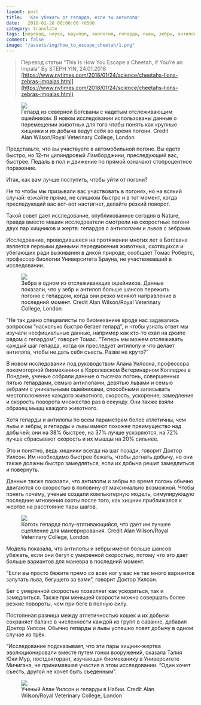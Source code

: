 ```yaml
---
layout: post
title:  'Как убежать от гепарда, если ты антилопа'
date:   2018-01-28 00:00:00 +0500
category: translate
tags: [перевод, наука, научпоп, зоология, гепарды, львы, зебры, антилопы, импалы, STEPH YIN]
comment: false
image: "/assets/img/how_to_escape_cheetah/1.png"
---
```

>Перевод статьи “This Is How You Escape a Cheetah, if You’re an Impala”  By STEPH YIN, 24.01.2018
[https://www.nytimes.com/2018/01/24/science/cheetahs-lions-zebras-impalas.html](https://www.nytimes.com/2018/01/24/science/cheetahs-lions-zebras-impalas.html)


<figure>
  <img src="{{site.baseurl}}/assets/img/how_to_escape_cheetah/1.png"/>
  <figcaption>Гепард из северной Ботсваны с надетым отслеживающим ошейником. В новом исследовании использованы данные о перемещении животных для того чтобы понять как крупные хищники и их добыча ведут себя во время погони. Credit Alan Wilson/Royal Veterinary College, London</figcaption>
</figure>

Представьте, что вы участвуете в автомобильной погоне. Вы едете быстро, но 12-ти цилиндровый Ламборджини, преследующий вас, быстрее. Педаль в пол и движение по прямой означают стопроцентное поражение.

Итак, как вам лучше поступить, чтобы уйти от погони?

Не то чтобы мы призывали вас участвовать в погонях, но на всякий случай: езжайте прямо, не слишком быстро и в тот момент, когда преследующий вас вот-вот настигнет, делайте резкий поворот.

Такой совет дает исследование, опубликованное сегодня в Nature, правда вместо машин исследователи смотрели на скоростные погони двух пар хищников и жертв: гепардов с антилопами и львов с зебрами.

Исследование, проводившееся на протяжении многих лет в Ботсване является первыми данными передвижения животных, охотящихся и убегающих ради выживания в дикой природе, сообщает Томас Робертс, профессор биологии Университета Брауна, не участвовавший в исследовании.

<figure>
  <img src="{{site.baseurl}}/assets/img/how_to_escape_cheetah/2.png"/>
  <figcaption>Зебра в одном из отслеживающих ошейников. Данные показали, что у зебр и антилоп больше шансов пережить погоню с гепардом, когда они резко меняют направление в последний момент. Credit Alan Wilson/Royal Veterinary College, London</figcaption>
</figure>

“Не так давно специалисты по биомеханике вроде нас задавались вопросом “насколько быстро бегает гепард”, и чтобы узнать ответ мы изучали неофициальные данные, например как кто-то ехал на джипе рядом с гепардом”, говорит Томас. “Теперь мы можем отслеживать каждый шаг гепарда, когда он преследует антилопу и что делает антилопа, чтобы не дать себя съесть. Разве не круто?“

В новом исследовании под руководством Алана Уилсона, профессора локомоторной биомеханики в Королевском Ветеринарном Колледже в Лондоне, ученые собрали данные о тысячах погонь, совершенных пятью гепардами, семью антилопами, девятью львами и семью зебрами с уникальными ошейниками, способными записывать местоположение каждого животного, скорость, ускорение, замедление и скорость поворота множество раз в секунду. Они также взяли образец мышц каждого животного.

Хотя гепарды и антилопы по всем параметрам более атлетичны, чем львы и зебры, и гепарды и львы имеют похожее преимущество над добычей: они на 38% быстрее, на 37% лучше ускоряются, на 72% лучше сбрасывают скорость и их мышцы на 20% сильнее.

Это и понятно, ведь хищники всегда на шаг позади, говорит Доктор Уилсон. Им необходимо быстрее бежать, чтобы догнать добычу, но они также должны быстро замедляться, если их добыча решит замедлиться и повернуть. 

Данные также показали, что антилопы и зебры во время погонь обычно двигаются со скоростью в половину от максимально возможной. Чтобы понять почему, ученые создали компьютерную модель, симулирующую последние мгновения охоты после того, как хищник приближался к жертве на расстояние пары шагов.

<figure>
  <img src="{{site.baseurl}}/assets/img/how_to_escape_cheetah/3.png"/>
  <figcaption>Коготь гепарда полу-втягивающийся, что дает им лучшее сцепление для маневрирования. Credit Alan Wilson/Royal Veterinary College, London</figcaption>
</figure>

Модель показала, что антилопы и зебры имеют больше шансов убежать, если они бегут с умеренной скоростью, потому что это дает больше вариантов для маневра в последний момент.

“Если вы просто бежите прямо со всех ног у вас не так много вариантов запутать льва, бегущего за вами”, говорит Доктор Уилсон.

Бег с умеренной скоростью позволяет как ускориться, так и замедлиться. Также при меньшей скорости можно совершать более резкие повороты, чем при беге в полную силу.

Постоянная разница между атлетичностью кошек и их добычи сохраняет баланс в численности каждой из групп в саванне, добавил Доктор Уилсон. Обычно гепарды и львы успешно ловят добычу в одном случае из трёх.

“Исследование подсказывает, что эти пары хищник-жертва эволюционировали вместе путем гонки вооружений, сказала Талия Юки Мур, постдокторант, изучающая биомеханику в Университете Мичигана, не принимавшая участия в этом исследовании. “Один хочет съесть, другой не хочет быть съеденным”.

<figure>
  <img src="{{site.baseurl}}/assets/img/how_to_escape_cheetah/4.png"/>
  <figcaption>Ученый Алан Уилсон и гепарды в Набии. Credit Alan Wilson/Royal Veterinary College, London</figcaption>
</figure>

